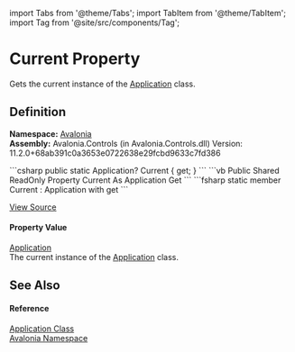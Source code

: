import Tabs from '@theme/Tabs'; 
import TabItem from '@theme/TabItem'; 
import Tag from '@site/src/components/Tag'; 

# Current Property


Gets the current instance of the <a href="T_Avalonia_Application">Application</a> class.



## Definition
**Namespace:** <a href="N_Avalonia">Avalonia</a>  
**Assembly:** Avalonia.Controls (in Avalonia.Controls.dll) Version: 11.2.0+68ab391c0a3653e0722638e29fcbd9633c7fd386

<Tabs groupId="api-code-preview">
<TabItem value="csharp" label="C#">
```csharp
public static Application? Current { get; }
```
</TabItem>
<TabItem value="vb" label="VB">
```vb
Public Shared ReadOnly Property Current As Application
	Get
```
</TabItem>
<TabItem value="fsharp" label="F#">
```fsharp
static member Current : Application with get
```
</TabItem>
</Tabs>



<a href="https://github.com/AvaloniaUI/Avalonia/tree/master/srcAvalonia.Controls/Application.cs#L112" title="View the source code">View Source</a>



#### Property Value
<a href="T_Avalonia_Application">Application</a>  
The current instance of the <a href="T_Avalonia_Application">Application</a> class.

## See Also


#### Reference
<a href="T_Avalonia_Application">Application Class</a>  
<a href="N_Avalonia">Avalonia Namespace</a>  
